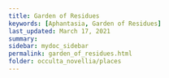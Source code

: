 ```yaml
---
title: Garden of Residues
keywords: [Aphantasia, Garden of Residues]
last_updated: March 17, 2021
summary: 
sidebar: mydoc_sidebar
permalink: garden_of_residues.html
folder: occulta_novellia/places
---
```

